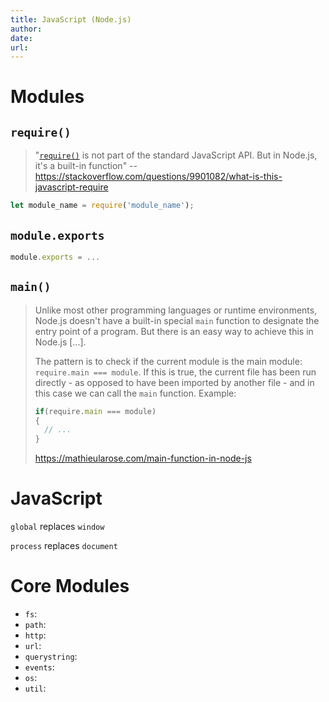 ```yaml
---
title: JavaScript (Node.js)
author: 
date: 
url: 
---
```


# Modules

## `require()`

> "[`require()`](https://nodejs.org/api/modules.html#modules_require) is not part of the standard JavaScript API. But in Node.js, it's a built-in function" -- https://stackoverflow.com/questions/9901082/what-is-this-javascript-require

```javascript
let module_name = require('module_name');
```

## `module.exports`

```javascript
module.exports = ...
```

## `main()`

> Unlike most other programming languages or runtime environments, Node.js doesn't have a built-in special `main` function to designate the entry point of a program. But there is an easy way to achieve this in Node.js [...].
>
> The pattern is to check if the current module is the main module: `require.main === module`. If this is true, the current file has been run directly - as opposed to have been imported by another file - and in this case we can call the `main` function. Example:
>
> ```javascript
> if(require.main === module)
> {
> 	// ...
> }
> ```
>
> https://mathieularose.com/main-function-in-node-js

# JavaScript

`global` replaces `window`

`process` replaces `document`

# Core Modules

- `fs`: 
- `path`: 
- `http`: 
- `url`:
- `querystring`: 
- `events`: 
- `os`: 
- `util`: 



